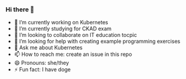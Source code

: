 ### Hi there 👋

<!--
**GundegaDekena/GundegaDekena** is a ✨ _special_ ✨ repository because its `README.md` (this file) appears on your GitHub profile.

Here are some ideas to get you started:
-->

- 🔭 I’m currently working on Kubernetes
- 🌱 I’m currently studying for CKAD exam
- 👯 I’m looking to collaborate on IT education tocpic
- 🤔 I’m looking for help with creating example programming exercises
- 💬 Ask me about Kubernetes
- 📫 How to reach me: create an issue in this repo
- 😄 Pronouns: she/they
- ⚡ Fun fact: I have doge
